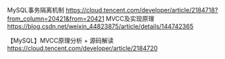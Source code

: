 MySQL事务隔离机制 https://cloud.tencent.com/developer/article/2184718?from_column=20421&from=20421
MVCC及实现原理 https://blog.csdn.net/weixin_44823875/article/details/144742365

【MySQL】MVCC原理分析 + 源码解读 https://cloud.tencent.com/developer/article/2184720